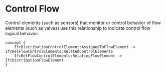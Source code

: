 Control Flow
============

Control elements (such as sensors) that monitor or control behavior of flow elements (such as valves) use this relationship to indicate control flow logical behavior.

```
concept {
    IfcDistributionControlElement:AssignedToFlowElement -> IfcRelFlowControlElements:RelatedControlElements
    IfcRelFlowControlElements:RelatingFlowElement -> IfcDistributionFlowElement
}
```
